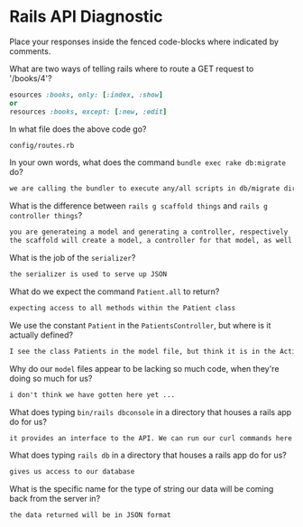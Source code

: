 # Rails API Diagnostic

Place your responses inside the fenced code-blocks where indicated by comments.


What are two ways of telling rails where to route a GET request to '/books/4'?

```rb
esources :books, only: [:index, :show]
or
resources :books, except: [:new, :edit]
```

In what file does the above code go?

```md
config/routes.rb
```

In your own words, what does the command `bundle exec rake db:migrate` do?

```md
we are calling the bundler to execute any/all scripts in db/migrate directory
```

What is the difference between `rails g scaffold things` and
`rails g controller things`?

```md
you are generateing a model and generating a controller, respectively
the scaffold will create a model, a controller for that model, as well as default views
```

What is the job of the `serializer`?

```md
the serializer is used to serve up JSON
```

What do we expect the command `Patient.all` to return?

```md
expecting access to all methods within the Patient class
```

We use the constant `Patient` in the `PatientsController`, but where is it
actually defined?

```md
I see the class Patients in the model file, but think it is in the Active Record?
```

Why do our `model` files appear to be lacking so much code, when they're doing
so much for us?

```md
i don't think we have gotten here yet ...
```

What does typing `bin/rails dbconsole` in a directory that houses a rails app do for
us?

```md
it provides an interface to the API. We can run our curl commands here
```

What does typing `rails db` in a directory that houses a rails app do for us?

```md
gives us access to our database
```

What is the specific name for the type of string our data will be coming back
from the server in?

```md
the data returned will be in JSON format
```
